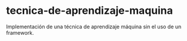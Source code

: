 # tecnica-de-aprendizaje-maquina
Implementación de una técnica de aprendizaje máquina sin el uso de un framework.
